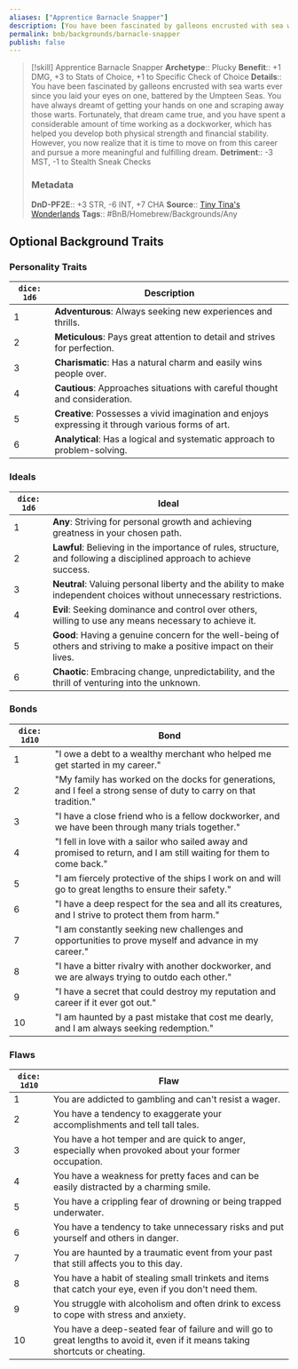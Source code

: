 ```yaml
---
aliases: ["Apprentice Barnacle Snapper"]
description: [You have been fascinated by galleons encrusted with sea warts ever since you laid your eyes on one, battered by the Umpteen Seas. You have always dreamt of getting your hands on one and scraping away those warts...]
permalink: bnb/backgrounds/barnacle-snapper
publish: false
---
```


> [!skill] Apprentice Barnacle Snapper
> **Archetype**:: Plucky
> **Benefit**:: +1 DMG, +3 to Stats of Choice, +1 to Specific Check of Choice
> **Details**:: You have been fascinated by galleons encrusted with sea warts ever since you laid your eyes on one, battered by the Umpteen Seas. You have always dreamt of getting your hands on one and scraping away those warts. Fortunately, that dream came true, and you have spent a considerable amount of time working as a dockworker, which has helped you develop both physical strength and financial stability. However, you now realize that it is time to move on from this career and pursue a more meaningful and fulfilling dream.
> **Detriment**:: -3 MST, -1 to Stealth Sneak Checks
> ### Metadata
> **DnD-PF2E**:: +3 STR, -6 INT, +7 CHA
> **Source**:: [Tiny Tina's Wonderlands](https://playwonderlands.2k.com)
> **Tags**:: #BnB/Homebrew/Backgrounds/Any

## Optional Background Traits

### Personality Traits

| `dice: 1d6` | **Description**                                                                                    |
|-------------|----------------------------------------------------------------------------------------------------|
| 1           | **Adventurous**: Always seeking new experiences and thrills.                                       |
| 2           | **Meticulous**: Pays great attention to detail and strives for perfection.                         |
| 3           | **Charismatic**: Has a natural charm and easily wins people over.                                  |
| 4           | **Cautious**: Approaches situations with careful thought and consideration.                        |
| 5           | **Creative**: Possesses a vivid imagination and enjoys expressing it through various forms of art. |
| 6           | **Analytical**: Has a logical and systematic approach to problem-solving.                          |

### Ideals

| `dice: 1d6` | Ideal                                                                                                                  |
|-------------|------------------------------------------------------------------------------------------------------------------------|
| 1           | **Any**: Striving for personal growth and achieving greatness in your chosen path.                                     |
| 2           | **Lawful**: Believing in the importance of rules, structure, and following a disciplined approach to achieve success.  |
| 3           | **Neutral**: Valuing personal liberty and the ability to make independent choices without unnecessary restrictions.    |
| 4           | **Evil**: Seeking dominance and control over others, willing to use any means necessary to achieve it.                 |
| 5           | **Good**: Having a genuine concern for the well-being of others and striving to make a positive impact on their lives. |
| 6           | **Chaotic**: Embracing change, unpredictability, and the thrill of venturing into the unknown.                         |

### Bonds

| `dice: 1d10` 	 | Bond 	                                                                                                                 |
|----------------|------------------------------------------------------------------------------------------------------------------------|
| 1 	            | "I owe a debt to a wealthy merchant who helped me get started in my career." 	                                         |
| 2 	            | "My family has worked on the docks for generations, and I feel a strong sense of duty to carry on that tradition." 	   |
| 3 	            | "I have a close friend who is a fellow dockworker, and we have been through many trials together." 	                   |
| 4 	            | "I fell in love with a sailor who sailed away and promised to return, and I am still waiting for them to come back." 	 |
| 5 	            | "I am fiercely protective of the ships I work on and will go to great lengths to ensure their safety." 	               |
| 6 	            | "I have a deep respect for the sea and all its creatures, and I strive to protect them from harm." 	                   |
| 7 	            | "I am constantly seeking new challenges and opportunities to prove myself and advance in my career." 	                 |
| 8 	            | "I have a bitter rivalry with another dockworker, and we are always trying to outdo each other." 	                     |
| 9 	            | "I have a secret that could destroy my reputation and career if it ever got out." 	                                    |
| 10 	           | "I am haunted by a past mistake that cost me dearly, and I am always seeking redemption." 	                            |

### Flaws

| `dice: 1d10` | Flaw                                                                                                                            |
|--------------|---------------------------------------------------------------------------------------------------------------------------------|
| 1            | You are addicted to gambling and can't resist a wager.                                                                          |
| 2            | You have a tendency to exaggerate your accomplishments and tell tall tales.                                                     |
| 3            | You have a hot temper and are quick to anger, especially when provoked about your former occupation.                            |
| 4            | You have a weakness for pretty faces and can be easily distracted by a charming smile.                                          |
| 5            | You have a crippling fear of drowning or being trapped underwater.                                                              |
| 6            | You have a tendency to take unnecessary risks and put yourself and others in danger.                                            |
| 7            | You are haunted by a traumatic event from your past that still affects you to this day.                                         |
| 8            | You have a habit of stealing small trinkets and items that catch your eye, even if you don't need them.                         |
| 9            | You struggle with alcoholism and often drink to excess to cope with stress and anxiety.                                         |
| 10           | You have a deep-seated fear of failure and will go to great lengths to avoid it, even if it means taking shortcuts or cheating. |
